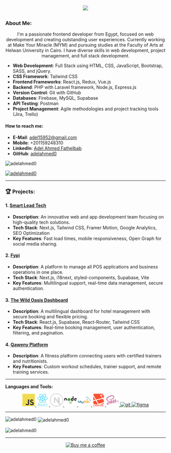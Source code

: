 <h1 align="center">
  <a href="https://git.io/typing-svg">
    <img src="https://readme-typing-svg.herokuapp.com/?lines=I+am+Adel+Ahmed;Frontend+Developer;Full+Stack+Developer;Nice+to+meet+you+%F0%9F%91%8B&center=true&size=30">
  </a>
</h1>
   
### About Me:
<p align="center">
I'm a passionate frontend developer from Egypt, focused on web development and creating outstanding user experiences. Currently working at Make Your Miracle (MYM) and pursuing studies at the Faculty of Arts at Helwan University in Cairo. I have diverse skills in web development, project management, and full stack development.
</p>

- **Web Development**: Full Stack using HTML, CSS, JavaScript, Bootstrap, SASS, and jQuery.
- **CSS Framework**: Tailwind CSS
- **Frontend Frameworks**: React.js, Redux, Vue.js
- **Backend**: PHP with Laravel framework, Node.js, Express.js
- **Version Control**: Git with GitHub
- **Databases**: Firebase, MySQL, Supabase
- **API Testing**: Postman
- **Project Management**: Agile methodologies and project tracking tools (Jira, Trello)

#### How to reach me:
- **E-Mail**: adel15952@gmail.com
- **Mobile**: +201159248310
- **LinkedIn**: [Adel Ahmed Fathelbab](https://www.linkedin.com/in/adel-ahmed-fathelbab)
- **GitHub**: [adelahmed0](https://github.com/adelahmed0)

<p align="left"> <img src="https://komarev.com/ghpvc/?username=adelahmed0&label=Profile%20views&color=0e75b6&style=flat" alt="adelahmed0" /> </p>

<p align="left"> <a href="https://github.com/ryo-ma/github-profile-trophy"><img src="https://github-profile-trophy.vercel.app/?username=adelahmed0" alt="adelahmed0" /></a> </p>

---

### 🏆 Projects:

#### 1. [Smart Lead Tech](https://smartleadtech.com/)
- **Description**: An innovative web and app development team focusing on high-quality tech solutions.
- **Tech Stack**: Next.js, Tailwind CSS, Framer Motion, Google Analytics, SEO Optimization
- **Key Features**: Fast load times, mobile responsiveness, Open Graph for social media sharing.

#### 2. [Fypi](https://fypi.com/en)
- **Description**: A platform to manage all POS applications and business operations in one place.
- **Tech Stack**: Next.js, i18next, styled-components, Supabase, Vite
- **Key Features**: Multilingual support, real-time data management, secure authentication.

#### 3. [The Wild Oasis Dashboard](https://the-wild-oasis-adel.vercel.app/)
- **Description**: A multilingual dashboard for hotel management with secure booking and flexible pricing.
- **Tech Stack**: React.js, Supabase, React-Router, Tailwind CSS
- **Key Features**: Real-time booking management, user authentication, filtering, and pagination.

#### 4. [Qaweny Platform](https://qawenyservice.com/)
- **Description**: A fitness platform connecting users with certified trainers and nutritionists.
- **Key Features**: Custom workout schedules, trainer support, and remote training services.

---

**Languages and Tools:**  
<p align="center">  
  <a href="https://developer.mozilla.org/en-US/docs/Web/JavaScript" target="_blank" rel="noreferrer">
    <img src="https://raw.githubusercontent.com/devicons/devicon/master/icons/javascript/javascript-original.svg" alt="javascript" width="40" height="40"/> 
  </a>
  <a href="https://reactjs.org/" target="_blank" rel="noreferrer">
    <img src="https://raw.githubusercontent.com/devicons/devicon/master/icons/react/react-original-wordmark.svg" alt="react" width="40" height="40"/>
  </a>
  <a href="https://nextjs.org/" target="_blank" rel="noreferrer">
    <img src="https://raw.githubusercontent.com/devicons/devicon/master/icons/nextjs/nextjs-line.svg" alt="next.js" width="40" height="40"/>
  </a>
  <a href="https://nodejs.org" target="_blank" rel="noreferrer">
    <img src="https://raw.githubusercontent.com/devicons/devicon/master/icons/nodejs/nodejs-original-wordmark.svg" alt="nodejs" width="40" height="40"/> 
  </a>
  <a href="https://www.mysql.com/" target="_blank" rel="noreferrer">
    <img src="https://raw.githubusercontent.com/devicons/devicon/master/icons/mysql/mysql-original-wordmark.svg" alt="mysql" width="40" height="40"/>
  </a>
  <a href="https://laravel.com/" target="_blank" rel="noreferrer">
    <img src="https://raw.githubusercontent.com/devicons/devicon/master/icons/laravel/laravel-plain-wordmark.svg" alt="laravel" width="40" height="40"/>
  </a>
  <a href="https://sass-lang.com" target="_blank" rel="noreferrer">
    <img src="https://raw.githubusercontent.com/devicons/devicon/master/icons/sass/sass-original.svg" alt="sass" width="40" height="40"/>
  </a>
  <a href="https://git-scm.com/" target="_blank" rel="noreferrer">
    <img src="https://www.vectorlogo.zone/logos/git-scm/git-scm-icon.svg" alt="git" width="40" height="40"/>
  </a>
  <a href="https://www.figma.com/" target="_blank" rel="noreferrer">
    <img src="https://www.vectorlogo.zone/logos/figma/figma-icon.svg" alt="figma" width="40" height="40"/>
  </a>
</p>

---

<p align="center">
  <img align="left" src="https://github-readme-stats.vercel.app/api/top-langs?username=adelahmed0&show_icons=true&locale=en&layout=compact" alt="adelahmed0" />
</p>

<p>&nbsp;<img align="center" src="https://github-readme-stats.vercel.app/api?username=adelahmed0&show_icons=true&locale=en" alt="adelahmed0" /></p>

<p><img align="center" src="https://github-readme-streak-stats.herokuapp.com/?user=adelahmed0&" alt="adelahmed0" /></p>

---

<p align="center">
  <a href="https://www.buymeacoffee.com/adelahmed0" target="_blank">
    <img src="https://www.buymeacoffee.com/assets/img/custom_images/orange_img.png" alt="Buy me a coffee" width="230">
  </a>
</p>
